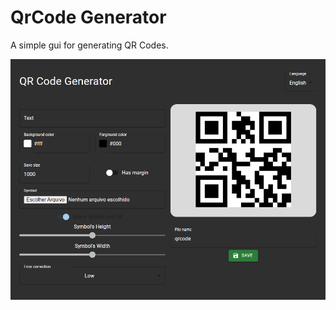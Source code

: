 # QrCode Generator

A simple gui for generating QR Codes.

![Example](https://github.com/lopoi/QrCodeGenerator/blob/main/example.png?raw=true)